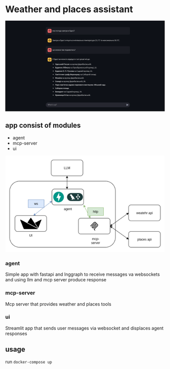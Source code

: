 # Weather and places assistant

![demo](img/demo.png "demo")

## app consist of modules
* agent
* mcp-server
* ui

![components](img/components.png "demo")

### agent
Simple app with fastapi and lnggraph to receive messages va websockets and using llm and mcp server produce response

### mcp-server
Mcp server that provides weather and places tools

### ui
Streamlit app that sends user messages via websocket and displaces agent responses

## usage

run ```docker-compose up```

